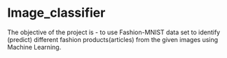 # Image_classifier
The objective of the project is - to use Fashion-MNIST data set to identify (predict) different fashion products(articles) from the given images using Machine Learning.
